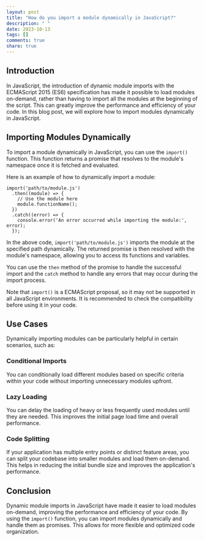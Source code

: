```yaml
---
layout: post
title: "How do you import a module dynamically in JavaScript?"
description: " "
date: 2023-10-13
tags: []
comments: true
share: true
---
```


## Introduction
In JavaScript, the introduction of dynamic module imports with the ECMAScript 2015 (ES6) specification has made it possible to load modules on-demand, rather than having to import all the modules at the beginning of the script. This can greatly improve the performance and efficiency of your code. In this blog post, we will explore how to import modules dynamically in JavaScript.

## Importing Modules Dynamically
To import a module dynamically in JavaScript, you can use the `import()` function. This function returns a promise that resolves to the module's namespace once it is fetched and evaluated.

Here is an example of how to dynamically import a module:

```
import('path/to/module.js')
  .then((module) => {
    // Use the module here
    module.functionName();
  })
  .catch((error) => {
    console.error('An error occurred while importing the module:', error);
  });
```

In the above code, `import('path/to/module.js')` imports the module at the specified path dynamically. The returned promise is then resolved with the module's namespace, allowing you to access its functions and variables.

You can use the `then` method of the promise to handle the successful import and the `catch` method to handle any errors that may occur during the import process.

Note that `import()` is a ECMAScript proposal, so it may not be supported in all JavaScript environments. It is recommended to check the compatibility before using it in your code.

## Use Cases
Dynamically importing modules can be particularly helpful in certain scenarios, such as:

### Conditional Imports
You can conditionally load different modules based on specific criteria within your code without importing unnecessary modules upfront.

### Lazy Loading
You can delay the loading of heavy or less frequently used modules until they are needed. This improves the initial page load time and overall performance.

### Code Splitting
If your application has multiple entry points or distinct feature areas, you can split your codebase into smaller modules and load them on-demand. This helps in reducing the initial bundle size and improves the application's performance.

## Conclusion
Dynamic module imports in JavaScript have made it easier to load modules on-demand, improving the performance and efficiency of your code. By using the `import()` function, you can import modules dynamically and handle them as promises. This allows for more flexible and optimized code organization.